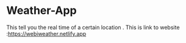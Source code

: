 # Weather-App
This tell you the   real time of a certain location .
This is link to website :https://webiweather.netlify.app

